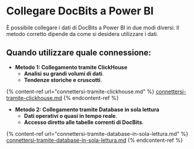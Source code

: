 # Collegare DocBits a Power BI

È possibile collegare i dati di DocBits a Power BI in due modi diversi. Il metodo corretto dipende da come si desidera utilizzare i dati.

## Quando utilizzare quale connessione:

* **Metodo 1: Collegamento tramite ClickHouse**
  * **Analisi su grandi volumi di dati**.
  * **Tendenze storiche e cruscotti**.

{% content-ref url="connettersi-tramite-clickhouse.md" %}
[connettersi-tramite-clickhouse.md](connettersi-tramite-clickhouse.md)
{% endcontent-ref %}

* **Metodo 2: Collegamento tramite Database in sola lettura**
  * **Dati operativi o quasi in tempo reale**.
  * **Accesso diretto alle tabelle correnti di DocBits**.

{% content-ref url="connettersi-tramite-database-in-sola-lettura.md" %}
[connettersi-tramite-database-in-sola-lettura.md](connettersi-tramite-database-in-sola-lettura.md)
{% endcontent-ref %}
